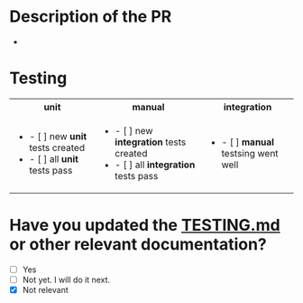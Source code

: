 # Description of the PR

+

# Testing
<table>
  <tr>
    <th>unit</th>
    <th>manual</th>
    <th>integration</th>
  </tr>
  <tr>
    <td>
      <ul>
        <li>- [ ] new <b>unit</b> tests created</li>
        <li>- [ ] all <b>unit</b> tests pass</li>
      </ul>
    </td>
    <td>
      <ul>
        <li>- [ ] new <b>integration</b> tests created</li>
        <li>- [ ] all <b>integration</b> tests pass</li>
      </ul>
    </td>
    <td>
      <ul>
        <li>- [ ] <b>manual</b> testsing went well</li>
      </ul>
    </td>
  </tr>
</table>  
  

# Have you updated the [TESTING.md](/TESTING.md) or other relevant documentation?

- [ ] Yes
- [ ] Not yet. I will do it next.
- [x] Not relevant
